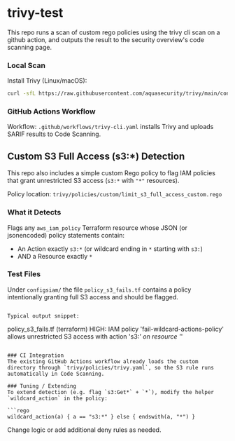 # trivy-test

This repo runs a scan of custom rego policies using the trivy cli scan on a github action, and outputs the result to the security overview's code scanning page.

### Local Scan

Install Trivy (Linux/macOS):

```bash
curl -sfL https://raw.githubusercontent.com/aquasecurity/trivy/main/contrib/install.sh | sudo sh -s -- -b /usr/local/bin v0.56.1
```

### GitHub Actions Workflow

Workflow: `.github/workflows/trivy-cli.yaml` installs Trivy and uploads SARIF results to Code Scanning.

## Custom S3 Full Access (s3:*) Detection

This repo also includes a simple custom Rego policy to flag IAM policies that grant unrestricted S3 access (`s3:*` with `"*"` resources).

Policy location: `trivy/policies/custom/limit_s3_full_access_custom.rego`

### What it Detects
Flags any `aws_iam_policy` Terraform resource whose JSON (or jsonencoded) policy statements contain:

- An Action exactly `s3:*` (or wildcard ending in `*` starting with `s3:`)
- AND a Resource exactly `*`

### Test Files
Under `configsiam/` the file `policy_s3_fails.tf` contains a policy intentionally granting full S3 access and should be flagged.

```

Typical output snippet:

```
policy_s3_fails.tf (terraform)
HIGH: IAM policy 'fail-wildcard-actions-policy' allows unrestricted S3 access with action 's3:*' on resource '*'
```

### CI Integration
The existing GitHub Actions workflow already loads the custom directory through `trivy/policies/trivy.yaml`, so the S3 rule runs automatically in Code Scanning.

### Tuning / Extending
To extend detection (e.g. flag `s3:Get*` + `*`), modify the helper `wildcard_action` in the policy:

```rego
wildcard_action(a) { a == "s3:*" } else { endswith(a, "*") }
```

Change logic or add additional deny rules as needed.

